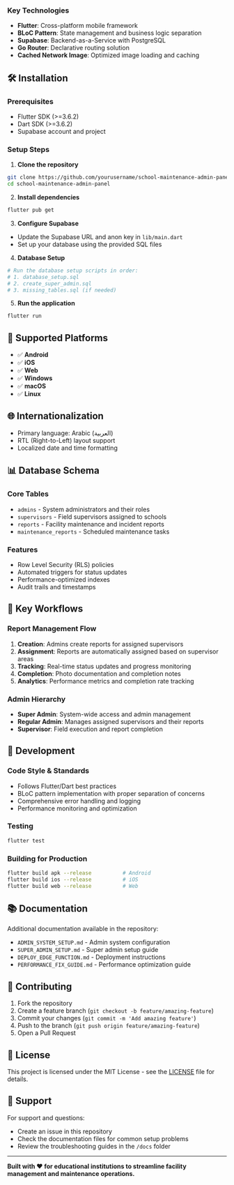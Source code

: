 
### **Key Technologies**
- **Flutter**: Cross-platform mobile framework
- **BLoC Pattern**: State management and business logic separation
- **Supabase**: Backend-as-a-Service with PostgreSQL
- **Go Router**: Declarative routing solution
- **Cached Network Image**: Optimized image loading and caching

## 🛠️ **Installation**

### **Prerequisites**
- Flutter SDK (>=3.6.2)
- Dart SDK (>=3.6.2)
- Supabase account and project

### **Setup Steps**

1. **Clone the repository**
```bash
git clone https://github.com/yourusername/school-maintenance-admin-panel.git
cd school-maintenance-admin-panel
```

2. **Install dependencies**
```bash
flutter pub get
```

3. **Configure Supabase**
- Update the Supabase URL and anon key in `lib/main.dart`
- Set up your database using the provided SQL files

4. **Database Setup**
```bash
# Run the database setup scripts in order:
# 1. database_setup.sql
# 2. create_super_admin.sql
# 3. missing_tables.sql (if needed)
```

5. **Run the application**
```bash
flutter run
```

## 📱 **Supported Platforms**
- ✅ **Android**
- ✅ **iOS** 
- ✅ **Web**
- ✅ **Windows**
- ✅ **macOS**
- ✅ **Linux**

## 🌐 **Internationalization**
- Primary language: Arabic (العربية)
- RTL (Right-to-Left) layout support
- Localized date and time formatting

## 📊 **Database Schema**

### **Core Tables**
- `admins` - System administrators and their roles
- `supervisors` - Field supervisors assigned to schools
- `reports` - Facility maintenance and incident reports
- `maintenance_reports` - Scheduled maintenance tasks

### **Features**
- Row Level Security (RLS) policies
- Automated triggers for status updates
- Performance-optimized indexes
- Audit trails and timestamps

## 🎯 **Key Workflows**

### **Report Management Flow**
1. **Creation**: Admins create reports for assigned supervisors
2. **Assignment**: Reports are automatically assigned based on supervisor areas
3. **Tracking**: Real-time status updates and progress monitoring
4. **Completion**: Photo documentation and completion notes
5. **Analytics**: Performance metrics and completion rate tracking

### **Admin Hierarchy**
- **Super Admin**: System-wide access and admin management
- **Regular Admin**: Manages assigned supervisors and their reports
- **Supervisor**: Field execution and report completion

## 🔧 **Development**

### **Code Style & Standards**
- Follows Flutter/Dart best practices
- BLoC pattern implementation with proper separation of concerns
- Comprehensive error handling and logging
- Performance monitoring and optimization

### **Testing**
```bash
flutter test
```

### **Building for Production**
```bash
flutter build apk --release          # Android
flutter build ios --release          # iOS
flutter build web --release          # Web
```

## 📚 **Documentation**

Additional documentation available in the repository:
- `ADMIN_SYSTEM_SETUP.md` - Admin system configuration
- `SUPER_ADMIN_SETUP.md` - Super admin setup guide
- `DEPLOY_EDGE_FUNCTION.md` - Deployment instructions
- `PERFORMANCE_FIX_GUIDE.md` - Performance optimization guide

## 🤝 **Contributing**

1. Fork the repository
2. Create a feature branch (`git checkout -b feature/amazing-feature`)
3. Commit your changes (`git commit -m 'Add amazing feature'`)
4. Push to the branch (`git push origin feature/amazing-feature`)
5. Open a Pull Request

## 📄 **License**

This project is licensed under the MIT License - see the [LICENSE](LICENSE) file for details.

## 💬 **Support**

For support and questions:
- Create an issue in this repository
- Check the documentation files for common setup problems
- Review the troubleshooting guides in the `/docs` folder

---

**Built with ❤️ for educational institutions to streamline facility management and maintenance operations.**
